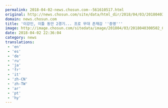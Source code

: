 ```yaml
---
permalink: 2018-04-02-news.chosun.com--561610517.html
original: http://news.chosun.com/site/data/html_dir/2018/04/03/2018040300519.html
domain: news.chosun.com
title: '이강인, 이틀 동안 2경기... 프로 무대 존재감 ''증명'''
image: http://image.chosun.com/sitedata/image/201804/03/2018040300502_0.jpg
date: 2018-04-02 22:36:04
category: news
translations: 
 - 'en'
 - 'es'
 - 'de'
 - 'ru'
 - 'ja'
 - 'fr'
 - 'it'
 - 'zh-CN'
 - 'zh-TW'
 - 'ar'
 - 'pt'
 - 'hy'
---
```


